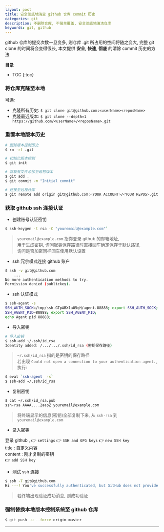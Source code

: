 ```yaml
---
layout: post
title: 安全彻底地清空 github 仓库 commit 历史
categories: git
description: 不删除仓库, 不简单覆盖, 安全彻底地清洁仓库
keywords: git, github
---
```


github 仓库的提交次数一旦变多, 则仓库 .git 所占用的空间将随之变大, 完整 git clone 的时间将会变得很长, 本文提供 **安全**, **快速**, **彻底** 的清除 commit 历史的方法

**目录**

* TOC
{:toc}

### 将仓库克隆至本地

可选:  
* 克隆所有历史: `$ git clone git@github.com:<userName><reposName>`  
* 克隆最近版本: `$ git clone --depth=1 https://github.com/<userName>/<reposName>.git`

### 重置本地版本历史

```bash
# 删除版本控制历史
$ rm -rf .git

# 初始化版本控制
$ git init

# 将现有文件添加至最初版本
$ git add .
$ git commit -m "Initial commit"

# 连接至远程仓库
$ git remote add origin git@github.com:<YOUR ACCOUNT>/<YOUR REPOS>.git
```

### 获取 github ssh 连接认证

* 创建账号认证密钥

```bash
$ ssh-keygen -t rsa -C "youremail@example.com"`
```

> `youremail@example.com` 指你登录 github 的邮箱地址,  
> 用于生成密钥, 询问密钥保存路径时直接回车确定保存于默认路径,  
> 询问是否加密同样回车使用默认设置

* ssh 冗余模式连接 github 账户 

```bash
$ ssh -v git@github.com
    ...
No more authentication methods to try.
Permission denied (publickey).
```

* ssh 认证模式

```bash
$ ssh-agent -s
SSH_AUTH_SOCK=/tmp/ssh-GTpABX1a05qH/agent.88888; export SSH_AUTH_SOCK;
SSH_AGENT_PID=88888; export SSH_AGENT_PID;
echo Agent pid 88888;
```

* 导入密钥

```bash
# 导入密钥
$ ssh-add ~/.ssh/id_rsa
Identity added: /.../.../.ssh/id_rsa (密钥保存路径)
```

> `~/.ssh/id_rsa` 指的是密钥的保存路径  
> 若出现 `Could not open a connection to your authentication agent.`, 执行:  

```bash
$ eval `ssh-agent  -s`  
$ ssh-add ~/.ssh/id_rsa
```

* 复制密钥

```bash
$ cat ~/.ssh/id_rsa.pub
ssh-rsa AAAA....2aapZ youremail@example.com
```

> 将终端显示的信息(密钥)全部复制下来, 从 `ssh-rsa` 到 `youremail@example.com`

* 录入密钥

登录 github , :point_right: `settings` :point_right: `SSH and GPG keys` :point_right: `new SSH key`  
title : 自定义内容  
content : 刚才复制的密钥  
:point_right: `add SSH key`

* 测试 ssh 连接

```bash
$ ssh -T git@github.com
Hi ---! You've successfully authenticated, but GitHub does not provide shell access.
```

> 若终端出现验证成功消息, 则成功验证

### 强制替换本地版本控制系统至 github 仓库

```bash
$ git push -u --force origin master
```

**********
